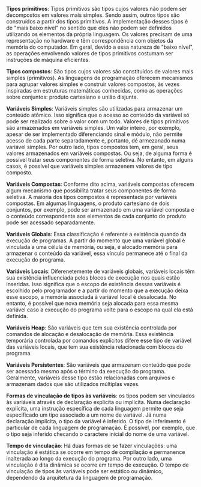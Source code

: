 **Tipos primitivos**: Tipos primitivos são tipos cujos valores não podem ser decompostos em valores mais simples. Sendo assim, outros tipos são construídos a partir dos tipos primitivos. A implementação desses tipos é de "mais baixo nível" no sentido que eles não podem ser definidos utilizando os elementos da própria linguagem. Os valores precisam de uma representação no hardware e têm correspondência com objetos da memória do computador. Em geral, devido a essa natureza de "baixo nível", as operações envolvendo valores de tipos primitivos costumam ser instruções de máquina eficientes. 

**Tipos compostos**: São tipos cujos valores são constituídos de valores mais simples (primitivos). As linguagens de programação oferecem mecanismos para agrupar valores simples e construir valores compostos, às vezes inspiradas em estruturas matemáticas conhecidas, como as operações sobre conjuntos: produto cartesiano e união disjunta.

**Variáveis Simples**: Variáveis simples são utilizadas para armazenar um conteúdo atômico. Isso significa que o acesso ao conteúdo da variável só pode ser realizado sobre o valor com um todo. Valores de tipos primitivos são armazenados em variáveis simples. Um valor inteiro, por exemplo, apesar de ser implementado diferenciando sinal e módulo, não permite acesso de cada parte separadamente e, portanto, dé armezanado numa variável simples. Por outro lado, tipos compostos tem, em geral, seus valores armazenados em variáveis compostas. Ou seja, de alguma forma é possível tratar seus componentes de forma seletiva. No entanto, em alguns casos, é possível que variáveis simples armazenem valores de tipo composto.

**Variáveis Compostas**: Conforme dito acima, variáveis compostas oferecem algum mecanismo que possibilita tratar seus componentes de forma seletiva. A maioria dos tipos compostos é representada por variáveis compostas. Em algumas linguagens, o produto cartesiano de dois conjuntos, por exemplo, pode ser armazenado em uma variável composta e o conteúdo correspondente aos elementos de cada conjunto do produto pode ser acessado separadamente.

**Variáveis Globais**:
Essa classificação é referente a existência quando da execução de programas. A partir do momento que uma variável global é vinculada a uma célula de memória, ou seja, é alocado memória para armazenar o conteúdo da variável, essa vínculo permanece até o final da execução do programa.

**Variáveis Locais**: Diferenetemente de variáveis globais, variáveis locais têm sua existência influenciada pelos blocos de execução nos quais estão inseridas. Isso significa que o escopo de existência dessas variáveis é escolhido pelo programador e a partir do momento que a execução deixa esse escopo, a memória associada à variável local é desalocada. No entanto, é possível que nova memória seja alocada para essa mesma variável caso a execução do programa volte para o escopo na qual ela está definida.

**Variáveis Heap**:
São variáveis que tem sua existência controlada por comandos de alocação e desalocação de memória. Essa existência temporária controlada por comandos explícitos difere esse tipo de variável das variáveis locais, que tem sua existência relacionada com blocos do programa.

**Variáveis Persistentes**:
São variáveis que armazenam conteúdo que pode ser acessado mesmo após o término da execução do programa. Geralmente, variáveis desse tipo estão relacionadas com arquivos e armazenam dados que são utilizados múltiplas vezes.

**Formas de vinculação de tipos às variáveis**: os tipos podem ser vinculados às variáveis através de declaração explícita ou implícita. Numa declaração explícita, uma instrução específica de cada linguagem permite que seja especificado um tipo associado a um nome de variável. Já numa declaração implícita, o tipo da variável é inferido. O tipo de inferimento é particular de cada linguagem de programação. É possível, por exemplo, que o tipo seja inferido checando o caractere inicial do nome de uma variável.

**Tempo de vinculação**: Há duas formas de se fazer vinculações: uma vinculação é estática se ocorre em tempo de compilação e permanence inalterada ao longo da execução do programa. Por outro lado, uma vinculação é dita dinâmica se ocorre em tempo de execução. O tempo de vinculação de tipos às variáveis pode ser estático ou dinâmico, dependendo da arquitetura da linguagem de programação.
